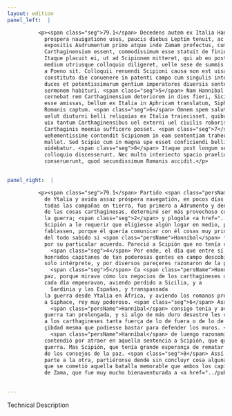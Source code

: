 ```yaml
---
layout: edition
panel_left:  |

          <p><span class="seg">79.1</span> Decedens autem ex Italia Hannibal satis
            prospera nauigatione usus, paucis diebus Leptim tenuit, ac omnibus copiis in terram
            expositis Asdrumentum primo atque inde Zamam profectus, cum cognouisset quo statu res
            Carthaginensium essent, commodissimum esse statuit de finiendo bello consilium inire. 2
            Itaque placuit ei, ut ad Scipionem mitteret, qui ab eo postularent, ut aliquem locum
            medium utriusque colloquio diligeret, uelle sese de summis rebus cum <a href="../public/images/1478/119r.jpg" target="new"><img src="../public/images/1491/1491.jpg"/></a>[119r] eo agere. 3 Nec satis constat utrum iussu senatus an priuato consilio id factum
            a Poeno sit. Colloquii renuendi Scipioni causa non est uisa. <span class="seg">4</span> Quamobrem
            constituto die conuenere in patenti campo cum singulis interpretibus duo celeberrimi
            duces et potentissimarum gentium imperatores diuersis sententiis de pace et bello
            sermonem habituri. <span class="seg">5</span> Nam Hannibal maxime ad pacem inclinauerat animum, quod
            cernebat rem Carthaginensium deteriorem in dies fieri, Siciliam Sardiniam Hispanias iam
            esse amissas, bellum ex Italia in Aphricam translatum, Siphacem potentissimum regem a
            Romanis captum. <span class="seg">6</span> Omnem spem salutis in iis copiis esse repositam, quas ipse
            uelut diuturni belli reliquias ex Italia traiecisset, quibus siquid durius contingeret,
            uix tantum Carthaginensibus uel externi uel ciuilis roboris superesse, ut ad tuenda
            Carthaginis moenia sufficere posset. <span class="seg">7</span> Itgitur longa oratione usus
            uehementissime contendit Scipionem in eam sententiam trahere, ut pacem quam bellum
            mallet. Sed Scipio cum in magna spe esset conficiendi belli, a pacis consiliis abhorrere
            uidebatur. <span class="seg">8</span> Itaque post longum sermonem ultro citroque habitum re infecta ex
            colloquio discesserunt. Nec multo interiecto spacio praelium illud memorabile apud Zamam
            conseruerunt, quod secundissimum Romanis accidit.</p>
        

panel_right:  |

          <p><span class="seg">79.1</span> Partido <span class="persName">Hanníbal</span>
            de Ytalia y avida assaz próspera navegatión, en pocos días arribó a Lepti, y, puestas
            todas las compañas en tierra, fue primero a Adrumento y dende a Zama. Y sabido el estado
            de las cosas carthaginesas, determinó ser más provechoso començar acuerdo de dar fin a
            la guerra; <span class="seg">2</span> y plogole <a href="../public/images/1491/178v.png" target="new"><img src="../public/images/1491/1491.jpg"/></a>[178v,b] embiar mensajería a
            Scipión a le requerir que eligiesse algún logar en medio, para que entre ellos
            fablassen, porque él quería comunicar con él cosas muy principales. <span class="seg">3</span> No es
            del todo sabido si <span class="persName">Hanníbal</span> fizo aquesto por mandado del senado o
            por su particular acuerdo. Pareció a Scipión que no tenía causa para refutar la fabla.
              <span class="seg">4</span> Por ende, el día que entre sí acordaron, venieron a fablar los tan
            honrados capitanes de tan poderosas gentes en campo descobierto cada uno d’ellos con un
            solo intérprete, y por diversos pareçeres razonaron de la paz y de la guerra.
              <span class="seg">5</span> Ca <span class="persName">Hanníbal</span> mayormente avía inclinado el ánimo a la
            paz, porque mirava cómo los negocios de los carthagineses de
            cada día empeoravan, aviendo perdido a Sicilia, y a
              Sardinia y las Españas, y transpassada
            la guerra desde Ytalia en África, y aviendo los romanos prendido
            a Siphace, rey muy poderoso. <span class="seg">6</span> Assí que la esperança de la salud de los carthagineses toda estava puesta en aquellas compañas que
              <span class="persName">Hanníbal</span> consigo tenía y avía traydo de Ytalia como reliquias de
            guerra tan prolongada, y si algo de más duro desastre les conteciesse, apenas remaneçía
            a los carthagineses tanta fuerça de lo de fuera o de lo de la
            çibdad mesma que podiesse bastar para defender los muros. <span class="seg">7</span> Por ende, usando
              <span class="persName">Hanníbal</span> de luengo razonamiento, mucho y con grand vehemencia
            contendió por atraer en aquella sentencia a Scipión, que quesiesse más la paz que la
            guerra. Mas Scipión, que tenía grande esperança de rematar la guerra, mostró desviarse
            de los consejos de la paz. <span class="seg">8</span> Assí que, después de luenga fabla de la una
            parte a la otra, partiéronse dende sin concluyr cosa alguna. Y no passó grand espaçio
            que se cometió aquella batalla memorable que ambos los capitanes entre sí ovieron çerca
            de Zama, que fue muy mucho bienaventurada a <a href="../public/images/1491/179r.png" target="new"><img src="../public/images/1491/1491.jpg"/></a>[179r,a] los romanos.</p>
        

---
```


Technical Description 